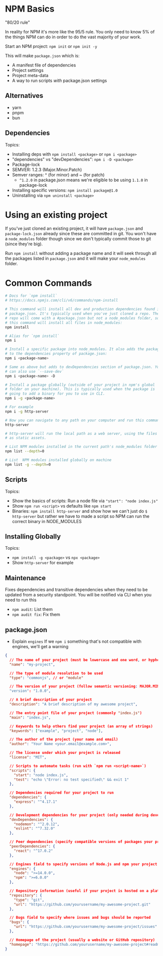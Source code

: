 # NPM Basics

"80/20 rule"

In reality for NPM it's more like the 95/5 rule. You only need to know 5% of the things NPM can do in order to do the vast majority of your work.

Start an NPM project: `npm init` or `npm init -y`

This will make `package.json` which is:

- A manifest file of dependencies
- Project settings
- Project meta-data
- A way to run scripts _with_ package.json settings

## Alternatives

- yarn
- pnpm
- bun

## Dependencies

Topics:

- Installing deps with `npm install <package>` or `npm i <package>`
- "dependencies" vs "devDependencies": `npm i -D <package>`
- Package-lock
- SEMVER: 1.2.3 (Major.Minor.Patch)
- Semver ranges: ^ (for minor) and ~ (for patch)
  - `^1.2.0` in package.json means we're eligible to be using `1.1.0` in package-lock
- Installing specific versions: `npm install package@1.0`
- Uninstalling via `npm uninstall <package>`

# Using an existing project

If you've just cloned an existing project, it will have `package.json` and `package-lock.json` already since these are committed in git. You won't have a `node_modules` folder though since we don't typically commit those to git (since they're big).

Run `npm install` without adding a package name and it will seek through all the packages listed in `package.json` and it will make your `node_modules` folder.

# Common Commands

```sh
# Docs for `npm install`
# https://docs.npmjs.com/cli/v6/commands/npm-install

# This command will install all dev and production dependencies found in
# package.json. It's typically used when you've just cloned a repo. The
# repo will come with a #package.json but not a node_modules folder, so
# this command will install all files in node_modules:
npm install

# Alias for `npm install`
npm i

# Install a specific package into node_modules. It also adds the package
# to the dependencies property of package.json:
npm i <package-name>

# Same as above but adds to devDependencies section of package.json. You
# can also use `--save-dev`
npm i <package-name> -D

# Install a package globally (outside of your project in npm's global
# folder on your machine). This is typically used when the package is
# going to add a binary for you to use in CLI.
npm i -g <package-name>

# For example
npm i -g http-server

# Now you can navigate to any path on your computer and run this command
http-server

# http-server will run the local path as a web server, using the files
# as static assets.

# List NPM modules installed in the current path's node_modules folder
npm list --depth=0

# List  NPM modules installed globally on machine
npm list -g --depth=0
```

## Scripts

Topics:

- Show the basics of scripts: Run a node file via `"start": "node index.js"`
- Show `npm run <script>` vs defaults like `npm start`
- Binaries: `npm install http-server` and show how we can't just do `$ http-server`
  but rather we have to made a script so NPM can run the correct binary in NODE_MODULES

## Installing Globally

Topics:

- `npm install -g <package>` vs `npx <package>`
- Show `http-server` for example

## Maintenance

Fixes dependencies and transitive dependencies when they need to be updated from a security standpoint. You will be notified via CLI when you need to run this

- `npm audit`: List them
- `npm audit fix`: Fix them

## package.json

- Explain `engines`
  If we `npm i` something that's not compatible with engines, we'll get a warning

```json
{
  // The name of your project (must be lowercase and one word, or hyphenated)
  "name": "my-project",

  // The type of module resolution to be used
  "type": "commonjs", // or "module"

  // The version of your project (follow semantic versioning: MAJOR.MINOR.PATCH)
  "version": "1.0.0",

  // A brief description of your project
  "description": "A brief description of my awesome project",

  // The entry point file of your project (commonly "index.js")
  "main": "index.js",

  // Keywords to help others find your project (an array of strings)
  "keywords": ["example", "project", "node"],

  // The author of the project (your name and email)
  "author": "Your Name <your.email@example.com>",

  // The license under which your project is released
  "license": "MIT",

  // Scripts to automate tasks (run with `npm run <script-name>`)
  "scripts": {
    "start": "node index.js",
    "test": "echo \"Error: no test specified\" && exit 1"
  },

  // Dependencies required for your project to run
  "dependencies": {
    "express": "^4.17.1"
  },

  // Development dependencies for your project (only needed during development)
  "devDependencies": {
    "nodemon": "^2.0.12",
    "eslint": "^7.32.0"
  },

  // Peer dependencies (specify compatible versions of packages your project works with)
  "peerDependencies": {
    "react": "^17.0.2"
  },

  // Engines field to specify versions of Node.js and npm your project is compatible with
  "engines": {
    "node": ">=14.0.0",
    "npm": ">=6.0.0"
  },

  // Repository information (useful if your project is hosted on a platform like GitHub)
  "repository": {
    "type": "git",
    "url": "https://github.com/yourusername/my-awesome-project.git"
  },

  // Bugs field to specify where issues and bugs should be reported
  "bugs": {
    "url": "https://github.com/yourusername/my-awesome-project/issues"
  },

  // Homepage of the project (usually a website or GitHub repository)
  "homepage": "https://github.com/yourusername/my-awesome-project#readme"
}
```
